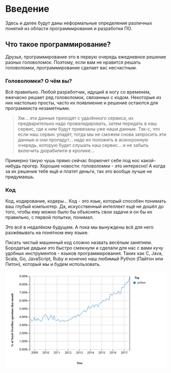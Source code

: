 # Введение

Здесь и далее  будут даны неформальные определения различных понятий из области программирования и разработки ПО.
## Что такое программирование?
Друзья, программирование это в первую очередь ежедневное решение разных головоломок. Поэтому, если вам не нравится решать головоломки, программирование сделает вас несчастным.
### Головоломки? О чём вы?
Всё правильно. Любой разработчик, идущий в ногу со временем, ежечасно решает ряд головоломок, связанных с кодом.
Некоторые из них настолько просты, часто их появлиение и решение остаются для программиста незаметными.

> Хм... эти данные приходят с удалённого сервиса, их предварительно надо провалидировать, затем передать в наш сервис, где к ним будут привязаны уже наши данные. Тэк-с, что если наш сервис упадёт, тогда мы не сможем снова запросить эти данные и они пропадут... надо их положить в асинхронную очередь, которую будет слушать наш сервис... и не забыть включить дюрабилити в кролике...

Примерно такую чушь прямо сейчас бормочет себе под нос какой-нибудь прогер.
Хорошие новости: головоломки - это интересно! А когда за их решение тебе ещё и платят деньги, так это вообще лучше не придумаешь.

### Код

Код, кодирование, кодеры... Код - это язык, который способен понимать ваш глубый компьютер. Да, искусственный интеллект ещё не дошёл до того, чтобы ему можно было бы объяснять свои задачи и он бы их правильно, с первой попытки, понимал.

Это всё в недалёком будущем. А пока мы вынуждены всё для него разжёвывать на понятном ему языке.

Писать чистый машинный код сложно назвать весёлым занятием. Бородатые дядьки это быстро смекнули и сделали для нас с вами кучу удобных инструментов - языков программирования. Таких как C, Java, Scala, Go, JavaScript, Ruby и конечно наш любимый Python (Пайтон или Питон), который мы и будем использовать.

<img src="./img/intro/01_so_py_trend.svg">